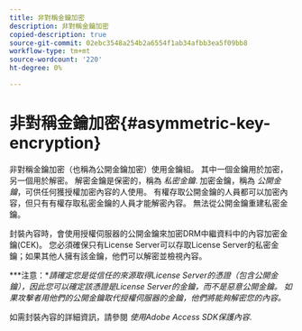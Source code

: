 ```yaml
---
title: 非對稱金鑰加密
description: 非對稱金鑰加密
copied-description: true
source-git-commit: 02ebc3548a254b2a6554f1ab34afbb3ea5f09bb8
workflow-type: tm+mt
source-wordcount: '220'
ht-degree: 0%

---
```


# 非對稱金鑰加密{#asymmetric-key-encryption}

非對稱金鑰加密（也稱為公開金鑰加密）使用金鑰組。 其中一個金鑰用於加密，另一個用於解密。 解密金鑰是保密的，稱為 *私密金鑰*. 加密金鑰，稱為 *公開金鑰*，可供任何獲授權加密內容的人使用。 有權存取公開金鑰的人員都可以加密內容，但只有有權存取私密金鑰的人員才能解密內容。 無法從公開金鑰重建私密金鑰。

封裝內容時，會使用授權伺服器的公開金鑰來加密DRM中繼資料中的內容加密金鑰(CEK)。 您必須確保只有License Server可以存取License Server的私密金鑰；如果其他人擁有該金鑰，他們可以解密並檢視內容。

***注意：**請確定您是從信任的來源取得License Server的憑證（包含公開金鑰），因此您可以確定該憑證是License Server的金鑰，而不是惡意公開金鑰。 如果攻擊者用他們的公開金鑰取代授權伺服器的金鑰，他們將能夠解密您的內容。*

如需封裝內容的詳細資訊，請參閱 *使用Adobe Access SDK保護內容*.
